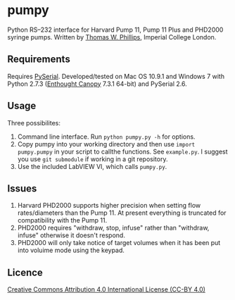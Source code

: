 ﻿# pumpy
Python RS–232 interface for Harvard Pump 11, Pump 11 Plus and PHD2000 syringe pumps. Written by [Thomas W. Phillips][TWP], Imperial College London.

## Requirements

Requires [PySerial][]. Developed/tested on Mac OS 10.9.1 and Windows 7 with Python 2.7.3 ([Enthought Canopy][] 7.3.1 64-bit) and PySerial 2.6.

## Usage

Three possibilites:

1. Command line interface. Run `python pumpy.py -h` for options.
2. Copy pumpy into your working directory and then use `import pumpy.pumpy` in your script to callthe functions. See `example.py`. I suggest you use `git submodule` if working in a git repository.
3. Use the included LabVIEW VI, which calls ``pumpy.py``.

## Issues

1. Harvard PHD2000 supports higher precision when setting flow rates/diameters than the Pump 11. At present everything is truncated for compatibility with the Pump 11.
2. PHD2000 requires "withdraw, stop, infuse" rather than "withdraw, infuse" otherwise it doesn't respond.
3. PHD2000 will only take notice of target volumes when it has been put into voluime mode using the keypad.

## Licence

[Creative Commons Attribution 4.0 International License (CC-BY 4.0)][CC]

[TWP]: http://www3.imperial.ac.uk/people/thomas.phillips07
[PySerial]: http://pyserial.sourceforge.net
[Enthought Canopy]: https://www.enthought.com/products/canopy/
[CC]: http://creativecommons.org/licenses/by/4.0/deed.en_US
